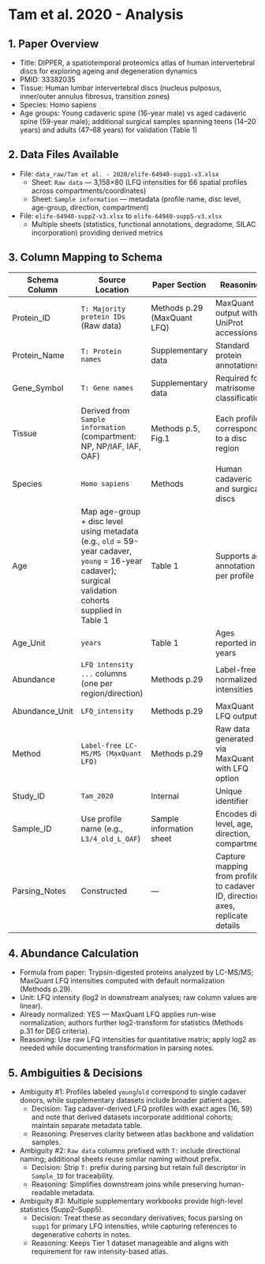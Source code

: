 # Tam et al. 2020 - Analysis

## 1. Paper Overview
- Title: DIPPER, a spatiotemporal proteomics atlas of human intervertebral discs for exploring ageing and degeneration dynamics
- PMID: 33382035
- Tissue: Human lumbar intervertebral discs (nucleus pulposus, inner/outer annulus fibrosus, transition zones)
- Species: Homo sapiens
- Age groups: Young cadaveric spine (16-year male) vs aged cadaveric spine (59-year male); additional surgical samples spanning teens (14–20 years) and adults (47–68 years) for validation (Table 1)

## 2. Data Files Available
- File: `data_raw/Tam et al. - 2020/elife-64940-supp1-v3.xlsx`
  - Sheet: `Raw data` — 3,158×80 (LFQ intensities for 66 spatial profiles across compartments/coordinates)
  - Sheet: `Sample information` — metadata (profile name, disc level, age-group, direction, compartment)
- File: `elife-64940-supp2-v3.xlsx` to `elife-64940-supp5-v3.xlsx`
  - Multiple sheets (statistics, functional annotations, degradome, SILAC incorporation) providing derived metrics

## 3. Column Mapping to Schema
| Schema Column | Source Location | Paper Section | Reasoning |
|---------------|----------------|---------------|-----------|
| Protein_ID | `T: Majority protein IDs` (Raw data) | Methods p.29 (MaxQuant LFQ) | MaxQuant output with UniProt accessions |
| Protein_Name | `T: Protein names` | Supplementary data | Standard protein annotations |
| Gene_Symbol | `T: Gene names` | Supplementary data | Required for matrisome classification |
| Tissue | Derived from `Sample information` (compartment: NP, NP/IAF, IAF, OAF) | Methods p.5, Fig.1 | Each profile corresponds to a disc region |
| Species | `Homo sapiens` | Methods | Human cadaveric and surgical discs |
| Age | Map age-group + disc level using metadata (e.g., `old` = 59-year cadaver, `young` = 16-year cadaver); surgical validation cohorts supplied in Table 1 | Table 1 | Supports age annotation per profile |
| Age_Unit | `years` | Table 1 | Ages reported in years |
| Abundance | `LFQ intensity ...` columns (one per region/direction) | Methods p.29 | Label-free normalized intensities |
| Abundance_Unit | `LFQ_intensity` | Methods p.29 | MaxQuant LFQ outputs |
| Method | `Label-free LC-MS/MS (MaxQuant LFQ)` | Methods p.29 | Raw data generated via MaxQuant with LFQ option |
| Study_ID | `Tam_2020` | Internal | Unique identifier |
| Sample_ID | Use profile name (e.g., `L3/4_old_L_OAF`) | Sample information sheet | Encodes disc level, age, direction, compartment |
| Parsing_Notes | Constructed | — | Capture mapping from profile to cadaver ID, direction axes, replicate details |

## 4. Abundance Calculation
- Formula from paper: Trypsin-digested proteins analyzed by LC-MS/MS; MaxQuant LFQ intensities computed with default normalization (Methods p.29).
- Unit: LFQ intensity (log2 in downstream analyses; raw column values are linear).
- Already normalized: YES — MaxQuant LFQ applies run-wise normalization; authors further log2-transform for statistics (Methods p.31 for DEG criteria).
- Reasoning: Use raw LFQ intensities for quantitative matrix; apply log2 as needed while documenting transformation in parsing notes.

## 5. Ambiguities & Decisions
- Ambiguity #1: Profiles labeled `young`/`old` correspond to single cadaver donors, while supplementary datasets include broader patient ages.
  - Decision: Tag cadaver-derived LFQ profiles with exact ages (16, 59) and note that derived datasets incorporate additional cohorts; maintain separate metadata table.
  - Reasoning: Preserves clarity between atlas backbone and validation samples.
- Ambiguity #2: `Raw data` columns prefixed with `T:` include directional naming; additional sheets reuse similar naming without prefix.
  - Decision: Strip `T:` prefix during parsing but retain full descriptor in `Sample_ID` for traceability.
  - Reasoning: Simplifies downstream joins while preserving human-readable metadata.
- Ambiguity #3: Multiple supplementary workbooks provide high-level statistics (Supp2–Supp5).
  - Decision: Treat these as secondary derivatives; focus parsing on `supp1` for primary LFQ intensities, while capturing references to degenerative cohorts in notes.
  - Reasoning: Keeps Tier 1 dataset manageable and aligns with requirement for raw intensity-based atlas.

